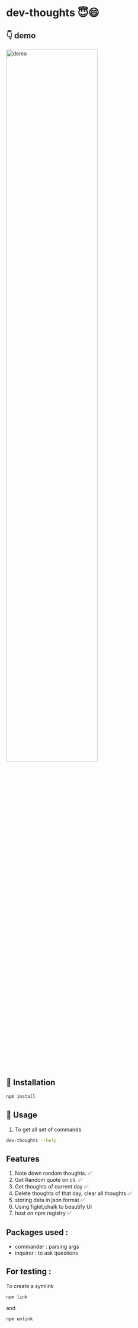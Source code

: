 # dev-thoughts 😇:smile:

## :point_down: demo
<img width="70%" alt="demo" src="https://user-images.githubusercontent.com/31470393/200264301-15ec7ac4-08a7-48e6-ab71-664a7830f625.png">


## :floppy_disk: Installation
``` bash
npm install
```

## :electric_plug: Usage 
1.  To get all set of commands
``` bash
dev-thoughts --help
```

## Features

1. Note down random thoughts. ✅
2. Get Random quote on cli. ✅
3. Get thoughts of current day ✅
4. Delete thoughts of that day, clear all thoughts ✅
5. storing data in json format ✅
6. Using figlet,chalk to beautify UI
6. host on npm registry ✅

## Packages used :
- commander : parsing args
- inquirer : to ask questions


## For testing :
To create a symlink
```
npm link
```
and 
``` 
npm unlink
```
